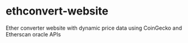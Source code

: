 # ethconvert-website
Ether converter website with dynamic price data using CoinGecko and Etherscan oracle APIs
